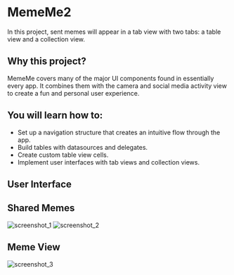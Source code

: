 # MemeMe2
In this project, sent memes will appear in a tab view with two tabs: a table view and a collection view.

## Why this project?
MemeMe covers many of the major UI components found in essentially every app. It combines them with the camera and social media activity view to create a fun and personal user experience.

## You will learn how to:
* Set up a navigation structure that creates an intuitive flow through the app.
* Build tables with datasources and delegates.
* Create custom table view cells.
* Implement user interfaces with tab views and collection views.

## User Interface

## Shared Memes
![screenshot_1](https://user-images.githubusercontent.com/92055081/169432944-2ec6ce2f-a0ce-4869-b7d0-2b5163f4fb07.png)
![screenshot_2](https://user-images.githubusercontent.com/92055081/169433046-5fade196-7e24-44ed-bbdd-b418e0368f04.png)

## Meme View


![screenshot_3](https://user-images.githubusercontent.com/92055081/169433129-5aea6c32-2c99-4223-8c78-260672b0ff44.png)


